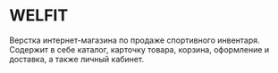 # WELFIT
Верстка интернет-магазина по продаже спортивного инвентаря. Содержит в себе каталог, карточку товара, корзина, оформление и доставка, а также личный кабинет.

